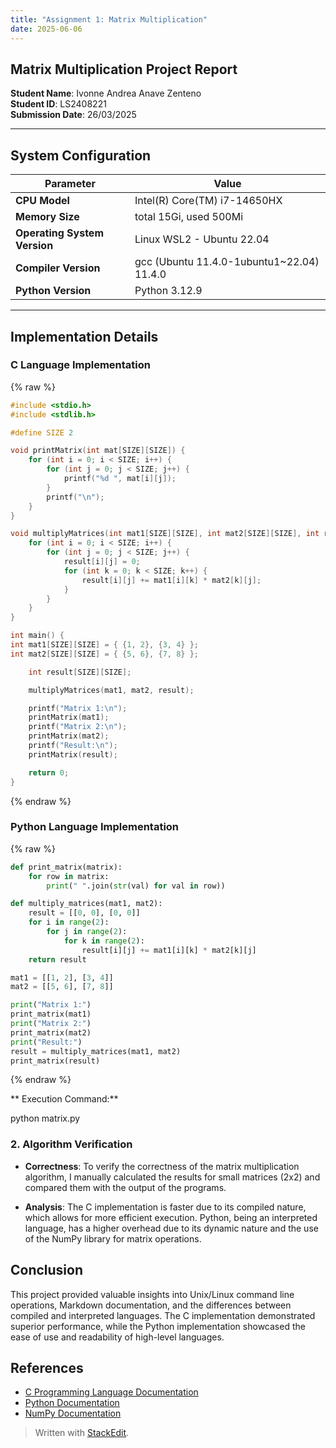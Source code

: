 ```yaml
---
title: "Assignment 1: Matrix Multiplication"
date: 2025-06-06
---
```

## Matrix Multiplication Project Report

**Student Name**: Ivonne Andrea Anave Zenteno  
**Student ID**: LS2408221  
**Submission Date**: 26/03/2025  

---

## System Configuration

| **Parameter**               | **Value**                                                                 |
|-----------------------------|---------------------------------------------------------------------------|
| **CPU Model**               | Intel(R) Core(TM) i7-14650HX                                              |
| **Memory Size**             | total 15Gi, used 500Mi                                                    |
| **Operating System Version**| Linux WSL2 - Ubuntu 22.04                                                 |
| **Compiler Version**        | gcc (Ubuntu 11.4.0-1ubuntu1~22.04) 11.4.0                                 |
| **Python Version**          | Python 3.12.9                                                             |

---

## Implementation Details
### C Language Implementation
{% raw %}
```c
#include <stdio.h>
#include <stdlib.h>

#define SIZE 2

void printMatrix(int mat[SIZE][SIZE]) {
    for (int i = 0; i < SIZE; i++) {
        for (int j = 0; j < SIZE; j++) {
            printf("%d ", mat[i][j]);
        }
        printf("\n");
    }
}

void multiplyMatrices(int mat1[SIZE][SIZE], int mat2[SIZE][SIZE], int result[SIZE][SIZE]) {
    for (int i = 0; i < SIZE; i++) {
        for (int j = 0; j < SIZE; j++) {
            result[i][j] = 0;
            for (int k = 0; k < SIZE; k++) {
                result[i][j] += mat1[i][k] * mat2[k][j];
            }
        }
    }
}

int main() {
int mat1[SIZE][SIZE] = { {1, 2}, {3, 4} };
int mat2[SIZE][SIZE] = { {5, 6}, {7, 8} };

    int result[SIZE][SIZE];

    multiplyMatrices(mat1, mat2, result);

    printf("Matrix 1:\n");
    printMatrix(mat1);
    printf("Matrix 2:\n");
    printMatrix(mat2);
    printf("Result:\n");
    printMatrix(result);

    return 0;
}
```
{% endraw %}
### Python Language Implementation
{% raw %}
```python
def print_matrix(matrix):
    for row in matrix:
        print(" ".join(str(val) for val in row))

def multiply_matrices(mat1, mat2):
    result = [[0, 0], [0, 0]]
    for i in range(2):
        for j in range(2):
            for k in range(2):
                result[i][j] += mat1[i][k] * mat2[k][j]
    return result

mat1 = [[1, 2], [3, 4]]
mat2 = [[5, 6], [7, 8]]

print("Matrix 1:")
print_matrix(mat1)
print("Matrix 2:")
print_matrix(mat2)
print("Result:")
result = multiply_matrices(mat1, mat2)
print_matrix(result)
```
{% endraw %}

** Execution Command:**

python matrix.py

### 2. Algorithm Verification

- **Correctness**: To verify the correctness of the matrix multiplication algorithm, I manually calculated the results for small matrices (2x2) and compared them with the output of the programs.


- **Analysis**: The C implementation is faster due to its compiled nature, which allows for more efficient execution. Python, being an interpreted language, has a higher overhead due to its dynamic nature and the use of the NumPy library for matrix operations.
## Conclusion

This project provided valuable insights into Unix/Linux command line operations, Markdown documentation, and the differences between compiled and interpreted languages. The C implementation demonstrated superior performance, while the Python implementation showcased the ease of use and readability of high-level languages.
## References

- [C Programming Language Documentation](https://gcc.gnu.org/)
- [Python Documentation](https://docs.python.org/3/)
- [NumPy Documentation](https://numpy.org/doc/stable/)
> Written with [StackEdit](https://stackedit.io/).
